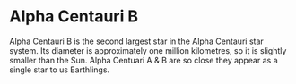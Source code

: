 # Alpha Centauri B

Alpha Centauri B is the second largest star in the Alpha Centauri star system.
Its diameter is approximately one million kilometres, so it is slightly smaller
than the Sun. Alpha Centuari A & B are so close they appear as a single star to
us Earthlings.

